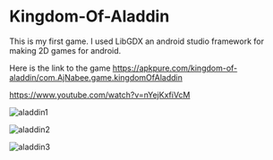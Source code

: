 # Kingdom-Of-Aladdin
This is my first game. I used LibGDX an android studio framework for making 2D games for android. 

Here is the link to the game
https://apkpure.com/kingdom-of-aladdin/com.AjNabee.game.kingdomOfAladdin

https://www.youtube.com/watch?v=nYejKxfiVcM

![aladdin1](https://user-images.githubusercontent.com/16543656/147766169-ad528488-2684-44fc-884a-aa16e86e430c.jpg)

![aladdin2](https://user-images.githubusercontent.com/16543656/147766170-c426f306-37d9-4ab2-978e-eb875bef232c.jpg)

![aladdin3](https://user-images.githubusercontent.com/16543656/147766171-311f2fd6-4abe-4bfe-858f-6d61153050e1.jpg)
